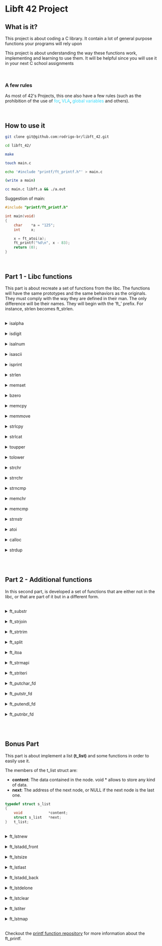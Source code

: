 # Libft 42 Project

## What is it?

This project is about coding a C library.
It contain a lot of general purpose functions your programs will rely upon

This project is about understanding the way these functions work,
implementing and learning to use them. It will be
helpful since you will use it in your next C school assignments

<br>

### A few rules

<p>As most of 42's Projects, this one also have a few rules (such as the prohibition of the use of 
<span style="color:#33DAFF">for</span>,
<span style="color:#33DAFF"> VLA</span>,
<span style="color:#33DAFF"> global variables</span>
and others).</p> 

<br>

## How to use it

```Bash
git clone git@github.com:rodrigo-br/libft_42.git

cd libft_42/

make

touch main.c

echo '#include "printf/ft_printf.h"' > main.c

(write a main)

cc main.c libft.a && ./a.out
```

Suggestion of main:

```C
#include "printf/ft_printf.h"

int main(void)
{
	char 	*a = "125";
	int		x;

	x = ft_atoi(a);
	ft_printf("%d\n", x - 83);
	return (0);
}
```

<br>

## Part 1 - Libc functions

This part is about recreate a set of functions from the libc. The functions will have the same prototypes and the same behaviors as the originals. They must comply with the way they are defined in their man. The only difference will be their names. They
will begin with the ’ft_’ prefix. For instance, strlen becomes ft_strlen.

<br>

<details>
	<summary>isalpha</summary>
<hr>
	<a href="https://github.com/rodrigo-br/libft_42/blob/main/libft/part_1/ft_isalpha.c">ft_isalpha</a>
	<p>checks for an alphabetic character; in
              the standard "C" locale, it is equiva‐
              lent to  (isupper(c)  ||  islower(c)).
              In  some  locales,  there may be addi‐
              tional characters for which  isalpha()
              is  true—letters which are neither up‐
              percase nor lowercase.</p>
	
<hr>
</details>

<br>

<details>
	<summary>isdigit</summary>
<hr>
	<a href="https://github.com/rodrigo-br/libft_42/blob/main/libft/part_1/ft_isdigit.c">ft_isalpha</a>
	<p>checks for a digit (0 through 9).</p>
<hr>
</details>

<br>

<details>
	<summary>isalnum</summary>
<hr>
	<a href="https://github.com/rodrigo-br/libft_42/blob/main/libft/part_1/ft_isalnum.c">ft_isalnum</a>
	<p>checks for an alphanumeric  character;
              it is equivalent to (isalpha(c) || is‐
              digit(c)).</p>
<hr>
</details>

<br>

<details>
	<summary>isascii</summary>
<hr>
	<a href="https://github.com/rodrigo-br/libft_42/blob/main/libft/part_1/ft_isascii.c">ft_isascii</a>
	<p>checks whether c is a  7-bit  unsigned
              char  value  that  fits into the ASCII
              character set.</p>
<hr>
</details>

<br>

<details>
	<summary>isprint</summary>
<hr>
	<a href="https://github.com/rodrigo-br/libft_42/blob/main/libft/part_1/ft_isprint.c">ft_isprint</a>
	<p>checks for any printable character in‐
              cluding space.</p>
<hr>
</details>

<br>

<details>
	<summary>strlen</summary>
<hr>
	<a href="https://github.com/rodrigo-br/libft_42/blob/main/libft/part_1/ft_strlen.c">ft_strlen</a>
	<p>calculates  the  length  of the
       string pointed to by s, excluding the  terminating  null
       byte ('\0').</p>
<hr>
</details>

<br>

<details>
	<summary>memset</summary>
<hr>
	<a href="https://github.com/rodrigo-br/libft_42/blob/main/libft/part_1/ft_memset.c">ft_memset</a>
	<p>fills  the first n bytes of the
       memory area pointed to by s with the constant byte c.</p>
<hr>
</details>

<br>

<details>
	<summary>bzero</summary>
<hr>
	<a href="https://github.com/rodrigo-br/libft_42/blob/main/libft/part_1/ft_bzero.c">ft_bzero</a>
	<p>erases the data in the n bytes of
       the memory starting at the location pointed to by s,  by
       writing zeros (bytes containing '\0') to that area.</p>
<hr>
</details>

<br>

<details>
	<summary>memcpy</summary>
<hr>
	<a href="https://github.com/rodrigo-br/libft_42/blob/main/libft/part_1/ft_memcpy.c">ft_memcpy</a>
	<p>copies n bytes from memory area
       src to memory area dest.   The  memory  areas  must  not
       overlap.  Use memmove(3) if the memory areas do overlap.</p>
<hr>
</details>

<br>

<details>
	<summary>memmove</summary>
<hr>
	<a href="https://github.com/rodrigo-br/libft_42/blob/main/libft/part_1/ft_memmove.c">ft_memmove</a>
	<p>copies n bytes from memory area
       src to memory area dest.  The memory areas may  overlap:
       copying takes place as though the bytes in src are first
       copied into a temporary array that does not overlap  src
       or  dest,  and the bytes are then copied from the tempo‐
       rary array to dest.</p>
<hr>
</details>

<br>

<details>
	<summary>strlcpy</summary>
<hr>
	<a href="https://github.com/rodrigo-br/libft_42/blob/main/libft/part_1/ft_strlcpy.c">ft_strlcpy</a>
	<p>copies up to size - 1 characters
     from the NUL-terminated string src to dst, NUL-terminating
     the result.</p>
<hr>
</details>

<br>

<details>
	<summary>strlcat</summary>
<hr>
	<a href="https://github.com/rodrigo-br/libft_42/blob/main/libft/part_1/ft_strlcat.c">ft_strlcat</a>
	<p>appends the NUL-terminated string
     src to the end of dst.  It will append at most size -
     strlen(dst) - 1 bytes, NUL-terminating the result.</p>
<hr>
</details>

<br>

<details>
	<summary>toupper</summary>
<hr>
	<a href="https://github.com/rodrigo-br/libft_42/blob/main/libft/part_1/ft_toupper.c">ft_toupper</a>
	<p>convert lowercase letters to uppercase</p>
<hr>
</details>

<br>

<details>
	<summary>tolower</summary>
<hr>
	<a href="https://github.com/rodrigo-br/libft_42/blob/main/libft/part_1/ft_toupper.c">ft_tolower</a>
	<p>convert uppercase letters to lowercase.</p>
<hr>
</details>

<br>

<details>
	<summary>strchr</summary>
<hr>
	<a href="https://github.com/rodrigo-br/libft_42/blob/main/libft/part_1/ft_strchr.c">ft_strchr</a>
	<p>returns a pointer to the first oc‐
       currence of the character c in the string s.</p>
<hr>
</details>

<br>

<details>
	<summary>strrchr</summary>
<hr>
	<a href="https://github.com/rodrigo-br/libft_42/blob/main/libft/part_1/ft_strrchr.c">ft_strrchr</a>
	<p>function returns a pointer to the last oc‐
       currence of the character c in the string s.</p>
<hr>
</details>

<br>

<details>
	<summary>strncmp</summary>
<hr>
	<a href="https://github.com/rodrigo-br/libft_42/blob/main/libft/part_1/ft_strncmp.c">ft_strncmp</a>
	<p>compares the two strings s1 and
       s2.  The locale is not taken into account.  It returns an inte‐
       ger less than, equal to, or greater than zero if  s1  is
       found,  respectively,  to  be less than, to match, or be
       greater than s2.</p>
<hr>
</details>

<br>

<details>
	<summary>memchr</summary>
<hr>
	<a href="https://github.com/rodrigo-br/libft_42/blob/main/libft/part_1/ft_memchr.c">ft_memchr</a>
	<p>scans the initial n bytes  of  the
       memory area pointed to by s for the first instance of c.
       Both c and the bytes of the memory area pointed to by  s
       are interpreted as unsigned char.</p>
<hr>
</details>

<br>

<details>
	<summary>memcmp</summary>
<hr>
	<a href="https://github.com/rodrigo-br/libft_42/blob/main/libft/part_1/ft_memcmp.c">ft_memcmp</a>
	<p>compares the first n bytes (each
       interpreted as unsigned char) of the memory areas s1 and
       s2.</p>
<hr>
</details>

<br>

<details>
	<summary>strnstr</summary>
<hr>
	<a href="https://github.com/rodrigo-br/libft_42/blob/main/libft/part_1/ft_strnstr.c">ft_strnstr</a>
	<p>locates the first occurrence of the
     null-terminated string little in the string big, where not
     more than len characters are searched.  Characters that
     appear after a ‘\0’ character are not searched.</p>
<hr>
</details>

<br>

<details>
	<summary>atoi</summary>
<hr>
	<a href="https://github.com/rodrigo-br/libft_42/blob/main/libft/part_1/ft_atoi.c">ft_atoi</a>
	<p>converts the initial portion of the
       string pointed to by nptr to int.</p>
<hr>
</details>

<br>

<details>
	<summary>calloc</summary>
<hr>
	<a href="https://github.com/rodrigo-br/libft_42/blob/main/libft/part_1/ft_calloc.c">ft_calloc</a>
	<p>allocates memory for an  array  of
       nmemb  elements of size bytes each and returns a pointer
       to the allocated memory.  The memory is set to zero.  If
       nmemb  or  size is 0, then calloc() returns either NULL,
       or a unique pointer value that can later be successfully
       passed  to  free().   If the multiplication of nmemb and
       size would result in integer overflow, then calloc() re‐
       turns  an error.</p>
<hr>
</details>

<br>

<details>
	<summary>strdup</summary>
<hr>
	<a href="https://github.com/rodrigo-br/libft_42/blob/main/libft/part_1/ft_strdup.c">ft_strdup</a>
	<p>returns a pointer to a new  string
       which  is  a  duplicate of the string s.  Memory for the
       new string is obtained with malloc(3), and can be  freed
       with free(3).</p>
<hr>
</details>

<br><br>

## Part 2 - Additional functions

In this second part, is developed a set of functions that are either not in the libc,
or that are part of it but in a different form.

<br>

<details>
	<summary>ft_substr</summary>
<hr>
	<a href="https://github.com/rodrigo-br/libft_42/blob/main/libft/part_2/ft_substr.c">ft_substr</a>
	<p>Allocates (with malloc(3)) and returns a substring
 				from the string ’s’.
 				The substring begins at index ’start’ and is of maximum size ’len’.</p>
<hr>
</details>

<br>

<details>
	<summary>ft_strjoin</summary>
<hr>
	<a href="https://github.com/rodrigo-br/libft_42/blob/main/libft/part_2/ft_strjoin.c">ft_strjoin</a>
	<p>Allocates (with malloc(3)) and returns a new
 				string, which is the result of the concatenation
				of ’s1’ and ’s2’.</p>
<hr>
</details>

<br>

<details>
	<summary>ft_strtrim</summary>
<hr>
	<a href="https://github.com/rodrigo-br/libft_42/blob/main/libft/part_2/ft_strtrim.c">ft_strtrim</a>
	<p>Allocates (with malloc(3)) and returns a copy of
				’s1’ with the characters specified in ’set’ removed
				from the beginning and the end of the string.</p>
<hr>
</details>

<br>

<details>
	<summary>ft_split</summary>
<hr>
	<a href="https://github.com/rodrigo-br/libft_42/blob/main/libft/part_2/ft_split.c">ft_split</a>
	<p>Allocates (with malloc(3)) and returns an array
 			of strings obtained by splitting ’s’ using the
 			character ’c’ as a delimiter. The array must end
 			with a NULL pointer.</p>
<hr>
</details>

<br>

<details>
	<summary>ft_itoa</summary>
<hr>
	<a href="https://github.com/rodrigo-br/libft_42/blob/main/libft/part_2/ft_itoa.c">ft_itoa</a>
	<p>Allocates (with malloc(3)) and returns a string
 			representing the integer received as an argument.
 			Negative numbers must be handled.</p>
<hr>
</details>

<br>

<details>
	<summary>ft_strmapi</summary>
<hr>
	<a href="https://github.com/rodrigo-br/libft_42/blob/main/libft/part_2/ft_strmapi.c">ft_strmapi</a>
	<p>Applies the function ’f’ to each character of the
			string ’s’, and passing its index as first argument
 		to create a new string (with malloc(3)) resulting
			from successive applications of ’f’.</p>
<hr>
</details>

<br>

<details>
	<summary>ft_striteri</summary>
<hr>
	<a href="https://github.com/rodrigo-br/libft_42/blob/main/libft/part_2/ft_striteri.c">ft_striteri</a>
	<p>Applies the function ’f’ on each character of
 		the string passed as argument, passing its index
 		as first argument. Each character is passed by
 		address to ’f’ to be modified if necessary.</p>
<hr>
</details>

<br>

<details>
	<summary>ft_putchar_fd</summary>
<hr>
	<a href="https://github.com/rodrigo-br/libft_42/blob/main/libft/part_2/ft_putchar_fd.c">ft_putchar_fd</a>
	<p>Outputs the character ’c’ to the given file
				descriptor.</p>
<hr>
</details>

<br>

<details>
	<summary>ft_putstr_fd</summary>
<hr>
	<a href="https://github.com/rodrigo-br/libft_42/blob/main/libft/part_2/ft_putstr_fd.c">ft_putstr_fd</a>
	<p>Outputs the string ’s’ to the given file
			descriptor.</p>
<hr>
</details>

<br>

<details>
	<summary>ft_putendl_fd</summary>
<hr>
	<a href="https://github.com/rodrigo-br/libft_42/blob/main/libft/part_2/ft_putendl_fd.c">ft_putendl_fd</a>
	<p>Outputs the string ’s’ to the given file 
				descriptor followed by a newline.</p>
<hr>
</details>

<br>

<details>
	<summary>ft_putnbr_fd</summary>
<hr>
	<a href="https://github.com/rodrigo-br/libft_42/blob/main/libft/part_2/ft_putnbr_fd.c">ft_putnbr_fd</a>
	<p>Outputs the integer ’n’ to the given file
				descriptor.</p>
<hr>
</details>

<br><br>

## Bonus Part

This part is about implement a list <b>(t_list)</b> and some functions in order to easily use it.

The members of the t_list struct are:
- <b>content</b>: The data contained in the node.
void * allows to store any kind of data.
- <b>next</b>: The address of the next node, or NULL if the next node is the last one.

```C
typedef struct s_list
{
	void			*content;
	struct s_list	*next;
}	t_list;
```

<br>

<details>
	<summary>ft_lstnew</summary>
	<hr>
		<a href="https://github.com/rodrigo-br/libft_42/blob/main/libft/bonus/ft_lstnew.c">ft_lstnew</a>
		<p>Allocates (with malloc(3)) and returns a new node.
 The member variable ’content’ is initialized with
 the value of the parameter ’content’. The variable
 ’next’ is initialized to NULL.</p>
	<hr>
</details>

<br>

<details>
	<summary>ft_lstadd_front</summary>
	<hr>
	<a href="https://github.com/rodrigo-br/libft_42/blob/main/libft/bonus/ft_lstadd_front.c">ft_lstadd_front</a>
		<p>Adds the node ’new’ at the beginning of the list.</p>
	<hr>
</details>

<br>

<details>
	<summary>ft_lstsize</summary>
	<hr>
		<a href="https://github.com/rodrigo-br/libft_42/blob/main/libft/bonus/ft_lstsize.c">ft_lstsize</a>
		<p>Counts the number of nodes in a list.</p>
	<hr>
</details>

<br>

<details>
	<summary>ft_lstlast</summary>
	<hr>
		<a href="https://github.com/rodrigo-br/libft_42/blob/main/libft/bonus/ft_lstlast.c">ft_lstlast</a>
		<p>Returns the last node of the list.</p>
	<hr>
</details>

<br>

<details>
	<summary>ft_lstadd_back</summary>
	<hr>
		<a href="https://github.com/rodrigo-br/libft_42/blob/main/libft/bonus/ft_lstadd_back.c">ft_lstadd_back</a>
		<p>Adds the node ’new’ at the end of the list.</p>
	<hr>
</details>

<br>

<details>
	<summary>ft_lstdelone</summary>
	<hr>
		<a href="https://github.com/rodrigo-br/libft_42/blob/main/libft/bonus/ft_lstdelone.c">ft_lstdelone</a>
		<p>Takes as a parameter a node and frees the memory of
				the node’s content using the function ’del’ given
				as a parameter and free the node. The memory of
				’next’ must not be freed.</p>
	<hr>
</details>

<br>

<details>
	<summary>ft_lstclear</summary>
	<hr>
		<a href="https://github.com/rodrigo-br/libft_42/blob/main/libft/bonus/ft_lstclear.c">ft_lstclear</a>
		<p>Deletes and frees the given node and every
 	successor of that node, using the function ’del’
 	and free(3).
 	Finally, the pointer to the list must be set to
 	NULL.</p>
	<hr>
</details>

<br>

<details>
	<summary>ft_lstiter</summary>
	<hr>
		<a href="https://github.com/rodrigo-br/libft_42/blob/main/libft/bonus/ft_lstiter.c">ft_lstiter</a>
		<p>Iterates the list ’lst’ and applies the function
		’f’ on the content of each node.</p>
	<hr>
</details>

<br>

<details>
	<summary>ft_lstmap</summary>
	<hr>
		<a href="https://github.com/rodrigo-br/libft_42/blob/main/libft/bonus/ft_lstmap.c">ft_lstmap</a>
		<p>Iterates the list ’lst’ and applies the function
	’f’ on the content of each node. Creates a new
	list resulting of the successive applications of
	the function ’f’. The ’del’ function is used to
	delete the content of a node if needed.</p>
	<hr>
</details>

<br>

Checkout the <a href="https://github.com/rodrigo-br/printf_42">printf function repository</a> for more information about the ft_printf.
